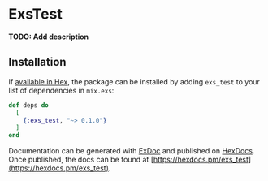 # ExsTest

**TODO: Add description**

## Installation

If [available in Hex](https://hex.pm/docs/publish), the package can be installed
by adding `exs_test` to your list of dependencies in `mix.exs`:

```elixir
def deps do
  [
    {:exs_test, "~> 0.1.0"}
  ]
end
```

Documentation can be generated with [ExDoc](https://github.com/elixir-lang/ex_doc)
and published on [HexDocs](https://hexdocs.pm). Once published, the docs can
be found at [https://hexdocs.pm/exs_test](https://hexdocs.pm/exs_test).

